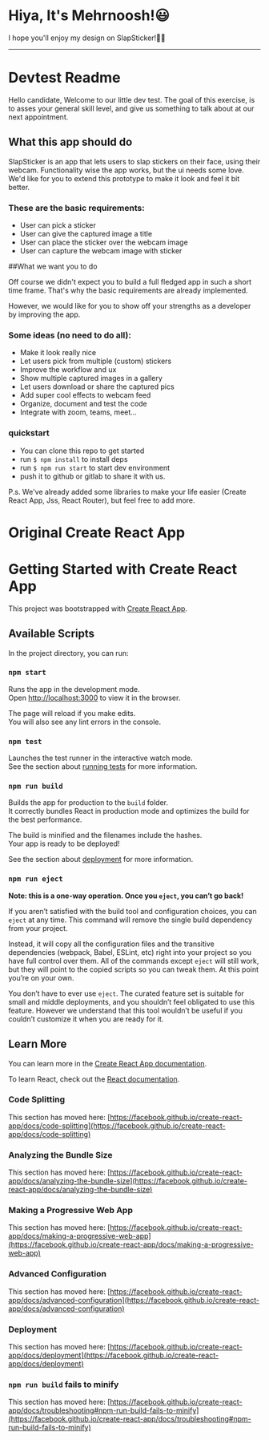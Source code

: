# Hiya, It's Mehrnoosh!😃

I hope you'll enjoy my design on SlapSticker!💜😉

****

# Devtest Readme

Hello candidate, Welcome to our little dev test. The goal of this exercise, is to asses your general skill level, and give us something to talk about at our next appointment.

## What this app should do

SlapSticker is an app that lets users to slap stickers on their face, using their webcam. Functionality wise the app works, but the ui needs some love. We'd like for you to extend this prototype to make it look and feel it bit better.

### These are the basic requirements:

- User can pick a sticker
- User can give the captured image a title
- User can place the sticker over the webcam image
- User can capture the webcam image with sticker

##What we want you to do

Off course we didn't expect you to build a full fledged app in such a short time frame. That's why the basic requirements are already implemented.

However, we would like for you to show off your strengths as a developer by improving the app.

### Some ideas (no need to do all):

- Make it look really nice
- Let users pick from multiple (custom) stickers
- Improve the workflow and ux
- Show multiple captured images in a gallery
- Let users download or share the captured pics
- Add super cool effects to webcam feed
- Organize, document and test the code
- Integrate with zoom, teams, meet...

### quickstart

- You can clone this repo to get started
- run `$ npm install` to install deps
- run `$ npm run start` to start dev environment
- push it to github or gitlab to share it with us.

P.s. We've already added some libraries to make your life easier (Create React App, Jss, React Router), but feel free to add more.

# Original Create React App

# Getting Started with Create React App

This project was bootstrapped with [Create React App](https://github.com/facebook/create-react-app).

## Available Scripts

In the project directory, you can run:

### `npm start`

Runs the app in the development mode.\
Open [http://localhost:3000](http://localhost:3000) to view it in the browser.

The page will reload if you make edits.\
You will also see any lint errors in the console.

### `npm test`

Launches the test runner in the interactive watch mode.\
See the section about [running tests](https://facebook.github.io/create-react-app/docs/running-tests) for more information.

### `npm run build`

Builds the app for production to the `build` folder.\
It correctly bundles React in production mode and optimizes the build for the best performance.

The build is minified and the filenames include the hashes.\
Your app is ready to be deployed!

See the section about [deployment](https://facebook.github.io/create-react-app/docs/deployment) for more information.

### `npm run eject`

**Note: this is a one-way operation. Once you `eject`, you can’t go back!**

If you aren’t satisfied with the build tool and configuration choices, you can `eject` at any time. This command will remove the single build dependency from your project.

Instead, it will copy all the configuration files and the transitive dependencies (webpack, Babel, ESLint, etc) right into your project so you have full control over them. All of the commands except `eject` will still work, but they will point to the copied scripts so you can tweak them. At this point you’re on your own.

You don’t have to ever use `eject`. The curated feature set is suitable for small and middle deployments, and you shouldn’t feel obligated to use this feature. However we understand that this tool wouldn’t be useful if you couldn’t customize it when you are ready for it.

## Learn More

You can learn more in the [Create React App documentation](https://facebook.github.io/create-react-app/docs/getting-started).

To learn React, check out the [React documentation](https://reactjs.org/).

### Code Splitting

This section has moved here: [https://facebook.github.io/create-react-app/docs/code-splitting](https://facebook.github.io/create-react-app/docs/code-splitting)

### Analyzing the Bundle Size

This section has moved here: [https://facebook.github.io/create-react-app/docs/analyzing-the-bundle-size](https://facebook.github.io/create-react-app/docs/analyzing-the-bundle-size)

### Making a Progressive Web App

This section has moved here: [https://facebook.github.io/create-react-app/docs/making-a-progressive-web-app](https://facebook.github.io/create-react-app/docs/making-a-progressive-web-app)

### Advanced Configuration

This section has moved here: [https://facebook.github.io/create-react-app/docs/advanced-configuration](https://facebook.github.io/create-react-app/docs/advanced-configuration)

### Deployment

This section has moved here: [https://facebook.github.io/create-react-app/docs/deployment](https://facebook.github.io/create-react-app/docs/deployment)

### `npm run build` fails to minify

This section has moved here: [https://facebook.github.io/create-react-app/docs/troubleshooting#npm-run-build-fails-to-minify](https://facebook.github.io/create-react-app/docs/troubleshooting#npm-run-build-fails-to-minify)
